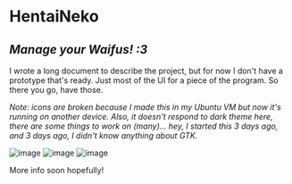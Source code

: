 # HentaiNeko
## *Manage your Waifus! :3*

I wrote a long document to describe the project, but for now I don't have a prototype that's ready. Just most of the UI for a piece of the program.
So there you go, have those.

*Note: icons are broken because I made this in my Ubuntu VM but now it's running on another device. Also, it doesn't respond to dark theme here, there are some things to work on (many)... hey, I started this 3 days ago, and 3 days ago, I didn't know anything about GTK.*

![image](https://user-images.githubusercontent.com/107735757/174418153-6dfa62b8-0ee3-4a07-beef-4f650133fddc.png)
![image](https://user-images.githubusercontent.com/107735757/174418175-c763f391-869f-4972-b702-786480bd662b.png)
![image](https://user-images.githubusercontent.com/107735757/174418207-3fb104ff-a692-44b9-9a07-8fba6501446f.png)

More info soon hopefully!
